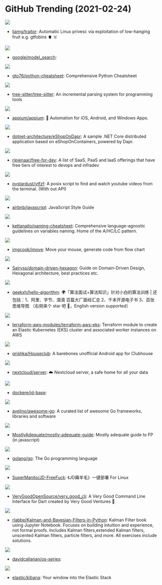 # GitHub Trending (2021-02-24)

![](https://img.shields.io/badge/Go-New%20392-green?style=flat-square&logo=appveyor)
- [liamg/traitor](https://github.com/liamg/traitor): Automatic Linux privesc via exploitation of low-hanging fruit e.g. gtfobins ⬆️ ☠️

![](https://img.shields.io/badge/Python-New%20431-green?style=flat-square&logo=appveyor)
- [google/model_search](https://github.com/google/model_search): 

![](https://img.shields.io/badge/Python-New%20375-green?style=flat-square&logo=appveyor)
- [gto76/python-cheatsheet](https://github.com/gto76/python-cheatsheet): Comprehensive Python Cheatsheet

![](https://img.shields.io/badge/Rust-New%2089-green?style=flat-square&logo=appveyor)
- [tree-sitter/tree-sitter](https://github.com/tree-sitter/tree-sitter): An incremental parsing system for programming tools

![](https://img.shields.io/badge/JavaScript-New%2017-green?style=flat-square&logo=appveyor)
- [appium/appium](https://github.com/appium/appium): 📱 Automation for iOS, Android, and Windows Apps.

![](https://img.shields.io/badge/C%23-New%2070-green?style=flat-square&logo=appveyor)
- [dotnet-architecture/eShopOnDapr](https://github.com/dotnet-architecture/eShopOnDapr): A sample .NET Core distributed application based on eShopOnContainers, powered by Dapr.

![](https://img.shields.io/badge/HTML-New%20494-green?style=flat-square&logo=appveyor)
- [ripienaar/free-for-dev](https://github.com/ripienaar/free-for-dev): A list of SaaS, PaaS and IaaS offerings that have free tiers of interest to devops and infradev

![](https://img.shields.io/badge/Shell-New%20102-green?style=flat-square&logo=appveyor)
- [pystardust/ytfzf](https://github.com/pystardust/ytfzf): A posix script to find and watch youtube videos from the terminal. (With out API)

![](https://img.shields.io/badge/JavaScript-New%20142-green?style=flat-square&logo=appveyor)
- [airbnb/javascript](https://github.com/airbnb/javascript): JavaScript Style Guide

![](https://img.shields.io/badge/none-New%20192-green?style=flat-square&logo=appveyor)
- [kettanaito/naming-cheatsheet](https://github.com/kettanaito/naming-cheatsheet): Comprehensive language-agnostic guidelines on variables naming. Home of the A/HC/LC pattern.

![](https://img.shields.io/badge/TypeScript-New%2096-green?style=flat-square&logo=appveyor)
- [imgcook/imove](https://github.com/imgcook/imove): Move your mouse, generate code from flow chart

![](https://img.shields.io/badge/TypeScript-New%20334-green?style=flat-square&logo=appveyor)
- [Sairyss/domain-driven-hexagon](https://github.com/Sairyss/domain-driven-hexagon): Guide on Domain-Driven Design, Hexagonal architecture, best practices etc.

![](https://img.shields.io/badge/Java-New%20107-green?style=flat-square&logo=appveyor)
- [geekxh/hello-algorithm](https://github.com/geekxh/hello-algorithm): 🌍「算法面试+算法知识」针对小白的算法训练 | 还包括：1、阿里、字节、滴滴 百篇大厂面经汇总 2、千本开源电子书 3、百张思维导图 （右侧来个 star 吧 🌹，English version supported）

![](https://img.shields.io/badge/HCL-New%205-green?style=flat-square&logo=appveyor)
- [terraform-aws-modules/terraform-aws-eks](https://github.com/terraform-aws-modules/terraform-aws-eks): Terraform module to create an Elastic Kubernetes (EKS) cluster and associated worker instances on AWS

![](https://img.shields.io/badge/Java-New%20221-green?style=flat-square&logo=appveyor)
- [grishka/Houseclub](https://github.com/grishka/Houseclub): A barebones unofficial Android app for Clubhouse

![](https://img.shields.io/badge/PHP-New%2033-green?style=flat-square&logo=appveyor)
- [nextcloud/server](https://github.com/nextcloud/server): ☁️ Nextcloud server, a safe home for all your data

![](https://img.shields.io/badge/JavaScript-New%2036-green?style=flat-square&logo=appveyor)
- [dockere/jd-base](https://github.com/dockere/jd-base): 

![](https://img.shields.io/badge/Go-New%20195-green?style=flat-square&logo=appveyor)
- [avelino/awesome-go](https://github.com/avelino/awesome-go): A curated list of awesome Go frameworks, libraries and software

![](https://img.shields.io/badge/JavaScript-New%20175-green?style=flat-square&logo=appveyor)
- [MostlyAdequate/mostly-adequate-guide](https://github.com/MostlyAdequate/mostly-adequate-guide): Mostly adequate guide to FP (in javascript)

![](https://img.shields.io/badge/Go-New%2092-green?style=flat-square&logo=appveyor)
- [golang/go](https://github.com/golang/go): The Go programming language

![](https://img.shields.io/badge/Shell-New%2048-green?style=flat-square&logo=appveyor)
- [SuperManito/JD-FreeFuck](https://github.com/SuperManito/JD-FreeFuck): 《JD薅羊毛》一键部署 For Linux

![](https://img.shields.io/badge/Dart-New%2031-green?style=flat-square&logo=appveyor)
- [VeryGoodOpenSource/very_good_cli](https://github.com/VeryGoodOpenSource/very_good_cli): A Very Good Command Line Interface for Dart created by Very Good Ventures 🦄

![](https://img.shields.io/badge/Jupyter%20Notebook-New%2018-green?style=flat-square&logo=appveyor)
- [rlabbe/Kalman-and-Bayesian-Filters-in-Python](https://github.com/rlabbe/Kalman-and-Bayesian-Filters-in-Python): Kalman Filter book using Jupyter Notebook. Focuses on building intuition and experience, not formal proofs. Includes Kalman filters,extended Kalman filters, unscented Kalman filters, particle filters, and more. All exercises include solutions.

![](https://img.shields.io/badge/Assembly-New%2050-green?style=flat-square&logo=appveyor)
- [davidcallanan/os-series](https://github.com/davidcallanan/os-series): 

![](https://img.shields.io/badge/TypeScript-New%2010-green?style=flat-square&logo=appveyor)
- [elastic/kibana](https://github.com/elastic/kibana): Your window into the Elastic Stack

